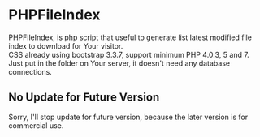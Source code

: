 # PHPFileIndex

<p>PHPFileIndex, is php script that useful to generate list latest modified file index to download for Your visitor.<br>CSS already using bootstrap 3.3.7, support minimum PHP 4.0.3, 5 and 7.<br>Just put in the folder on Your server, it doesn't need any database connections.</p>

## No Update for Future Version
Sorry, I'll stop update for future version, because the later version is for commercial use.
